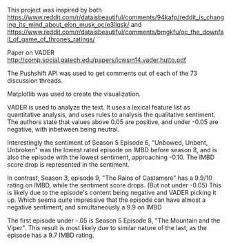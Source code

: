 This project was inspired by both https://www.reddit.com/r/dataisbeautiful/comments/94kafp/reddit_is_changing_its_mind_about_elon_musk_oc/e3llqsk/
and 
https://www.reddit.com/r/dataisbeautiful/comments/bmgkfu/oc_the_downfall_of_game_of_thrones_ratings/

Paper on VADER
http://comp.social.gatech.edu/papers/icwsm14.vader.hutto.pdf

The Pushshift API was used to get comments out of each of the 73 discussion threads.

Matplotlib was used to create the visualization.

VADER is used to analyze the text. It uses a lexical feature list as quantitative analysis, and uses rules to analysis the qualitative
sentiment. The authors state that values above 0.05 are positive, and under -0.05 are negative, with inbetween being neutral.

Interestingly the sentiment of Season 5 Episode 6, "Unbowed, Unbent, Unbroken" was the lowest rated episode on IMBD
before season 8, and is also the episode with the lowest sentiment, approaching -0.10. The IMBD score drop is represented in the sentiment.

In contrast, Season 3, episode 9, "The Rains of Castamere" has a 9.9/10 rating on IMBD, while the sentiment score drops. (But not under -0.05)
This is likely due to the episode's content being negative and VADER picking it up. Which seems quite impressive that the episode 
can have almost a negative sentiment, and simultaneously a 9.9 on IMBD

The first episode under -.05 is Season 5 Episode 8, "The Mountain and the Viper". This result is most likely due to similar nature of
the last, as the episode has a 9.7 IMBD rating. 
